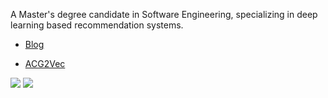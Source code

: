 A Master's degree candidate in Software Engineering, specializing in deep learning based recommendation systems.

* [Blog](https://www.oysterqaq.com/)

* [ACG2Vec](https://cheerfun.dev/acg2vec/)

![](https://github-readme-stats.vercel.app/api?username=OysterQAQ)
![](https://leetcard.jacoblin.cool/OysterQAQ?theme=light&site=cn)
